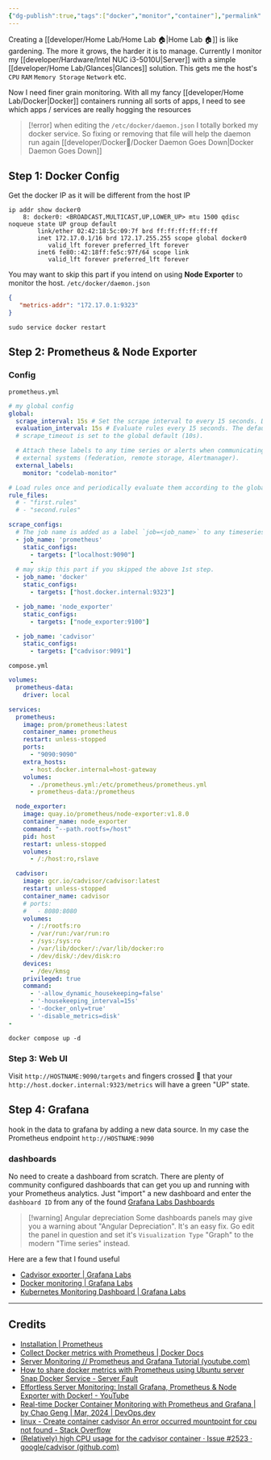 ```yaml
---
{"dg-publish":true,"tags":["docker","monitor","container"],"permalink":"/developer/home-lab/prometheus/","dgPassFrontmatter":true}
---
```


Creating a [[developer/Home Lab/Home Lab 🏠\|Home Lab 🏠]] is like gardening. The more it grows, the harder it is to manage. Currently I monitor my [[developer/Hardware/Intel NUC i3-5010U\|Server]] with a simple [[developer/Home Lab/Glances\|Glances]] solution. This gets me the host's `CPU` `RAM` `Memory Storage` `Network` etc. 

Now I need finer grain monitoring. With all my fancy [[developer/Home Lab/Docker\|Docker]] containers running all sorts of apps, I need to see which apps / services are really hogging the resources

> [!error] when editing the `/etc/docker/daemon.json` I totally borked my docker service. So fixing or removing that file will help the daemon run again [[developer/Docker🐳/Docker Daemon Goes Down\|Docker Daemon Goes Down]]
## Step 1: Docker Config
Get the docker IP as it will be different from the host IP

```shell
ip addr show docker0
    8: docker0: <BROADCAST,MULTICAST,UP,LOWER_UP> mtu 1500 qdisc noqueue state UP group default
        link/ether 02:42:18:5c:09:7f brd ff:ff:ff:ff:ff:ff
        inet 172.17.0.1/16 brd 172.17.255.255 scope global docker0
           valid_lft forever preferred_lft forever
        inet6 fe80::42:18ff:fe5c:97f/64 scope link
           valid_lft forever preferred_lft forever
```

You may want to skip this part if you intend on using **Node Exporter** to monitor the host.
`/etc/docker/daemon.json`
```json
{
   "metrics-addr": "172.17.0.1:9323"
}
```

```shell
sudo service docker restart
```
## Step 2:  Prometheus & Node Exporter

### Config
`prometheus.yml`
```yml
# my global config
global:
  scrape_interval: 15s # Set the scrape interval to every 15 seconds. Default is every 1 minute.
  evaluation_interval: 15s # Evaluate rules every 15 seconds. The default is every 1 minute.
  # scrape_timeout is set to the global default (10s).

  # Attach these labels to any time series or alerts when communicating with
  # external systems (federation, remote storage, Alertmanager).
  external_labels:
    monitor: "codelab-monitor"

# Load rules once and periodically evaluate them according to the global 'evaluation_interval'.
rule_files:
  # - "first.rules"
  # - "second.rules"

scrape_configs:
  # The job name is added as a label `job=<job_name>` to any timeseries scraped from this config.
  - job_name: 'prometheus'
    static_configs:
      - targets: ["localhost:9090"]
      - 
  # may skip this part if you skipped the above 1st step.
  - job_name: 'docker'
    static_configs:
      - targets: ["host.docker.internal:9323"]

  - job_name: 'node_exporter'
    static_configs:
      - targets: ["node_exporter:9100"]

  - job_name: 'cadvisor'
    static_configs:
      - targets: ["cadvisor:9091"]
```

`compose.yml` 
```yml
volumes:
  prometheus-data:
    driver: local

services:
  prometheus:
    image: prom/prometheus:latest
    container_name: prometheus
    restart: unless-stopped
    ports:
      - "9090:9090"
    extra_hosts:
      - host.docker.internal=host-gateway
    volumes:
      - ./prometheus.yml:/etc/prometheus/prometheus.yml
      - prometheus-data:/prometheus

  node_exporter:
    image: quay.io/prometheus/node-exporter:v1.8.0
    container_name: node_exporter
    command: "--path.rootfs=/host"
    pid: host
    restart: unless-stopped
    volumes:
      - /:/host:ro,rslave

  cadvisor:
    image: gcr.io/cadvisor/cadvisor:latest
    restart: unless-stopped
    container_name: cadvisor
    # ports:
    #   - 8080:8080
    volumes:
      - /:/rootfs:ro
      - /var/run:/var/run:ro
      - /sys:/sys:ro
      - /var/lib/docker/:/var/lib/docker:ro
      - /dev/disk/:/dev/disk:ro
    devices:
      - /dev/kmsg
    privileged: true
    command:
      - '-allow_dynamic_housekeeping=false'
      - '-housekeeping_interval=15s'
      - '-docker_only=true'
      - '-disable_metrics=disk'
- 
```

```shell
docker compose up -d
```
### Step 3: Web UI
Visit `http://HOSTNAME:9090/targets` and fingers crossed 🤞 that your `http://host.docker.internal:9323/metrics` will have a green "UP" state.

## Step 4: Grafana
hook in the data to grafana by adding a new data source. In my case the Prometheus endpoint `http://HOSTNAME:9090`

### dashboards
No need to create a dashboard from scratch. There are plenty of community configured dashboards that can get you up and running with your Prometheus analytics. Just "import" a new dashboard and enter the `dashboard ID` from any of the found [Grafana Labs Dashboards](https://grafana.com/grafana/dashboards/?search=cadvisor)

> [!warning] Angular depreciation
> Some dashboards panels may give you a warning about "Angular Depreciation". It's an easy fix. Go edit the panel in question and set it's `Visualization Type` "Graph" to the modern "Time series" instead.

Here are a few that I found useful
- [Cadvisor exporter | Grafana Labs](https://grafana.com/grafana/dashboards/14282-cadvisor-exporter/)
- [Docker monitoring | Grafana Labs](https://grafana.com/grafana/dashboards/14841-docker-monitoring/)
- [Kubernetes Monitoring Dashboard | Grafana Labs](https://grafana.com/grafana/dashboards/12740-kubernetes-monitoring/)

---
## Credits
- [Installation | Prometheus](https://prometheus.io/docs/prometheus/latest/installation/)
- [Collect Docker metrics with Prometheus | Docker Docs](https://docs.docker.com/config/daemon/prometheus/)
- [Server Monitoring // Prometheus and Grafana Tutorial (youtube.com)](https://www.youtube.com/watch?v=9TJx7QTrTyo)
- [How to share docker metrics with Prometheus using Ubuntu server Snap Docker Service - Server Fault](https://serverfault.com/questions/1151857/how-to-share-docker-metrics-with-prometheus-using-ubuntu-server-snap-docker-serv)
- [Effortless Server Monitoring: Install Grafana, Prometheus & Node Exporter with Docker! - YouTube](https://www.youtube.com/watch?v=yrscZ-kGc_Y)
- [Real-time Docker Container Monitoring with Prometheus and Grafana | by Chao Geng | Mar, 2024 | DevOps.dev](https://blog.devops.dev/real-time-docker-container-monitoring-with-prometheus-and-grafana-498078334a99)
- [linux - Create container cadvisor An error occurred mountpoint for cpu not found - Stack Overflow](https://stackoverflow.com/questions/72282775/create-container-cadvisor-an-error-occurred-mountpoint-for-cpu-not-found)
- [(Relatively) high CPU usage for the cadvisor container · Issue #2523 · google/cadvisor (github.com)](https://github.com/google/cadvisor/issues/2523)